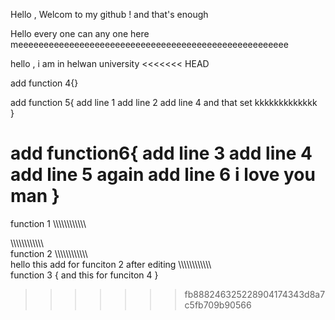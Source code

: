 Hello , Welcom to my github ! and that's enough 

Hello every one can any one here meeeeeeeeeeeeeeeeeeeeeeeeeeeeeeeeeeeeeeeeeeeeeeeeeeeee

hello  , i am in helwan university 
<<<<<<< HEAD

add function 4{}


add function 5{
add line 1
add line 2 
 add line 4
 and that set 
kkkkkkkkkkkkk    
}


add function6{
add line 3
add line 4
add line 5
again
add line 6
i love you man 
}
=======
function 1 
\\\\\\\\\\\\\\\\\\\\\\\\



\\\\\\\\\\\\\\\\\\\\\\\\\
function 2
\\\\\\\\\\\\\\\\\\\\\\\\\
hello this add for funciton 2 after editing 
\\\\\\\\\\\\\\\\\\\\\\\\\
function  3 {
and this for funciton 4 
}
>>>>>>> fb888246325228904174343d8a7c5fb709b90566
